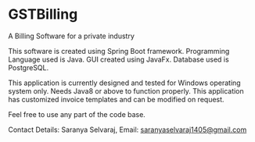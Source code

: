 # GSTBilling
A Billing Software for a private industry

This software is created using Spring Boot framework.
Programming Language used is Java.
GUI created using JavaFx.
Database used is PostgreSQL.

This application is currently designed and tested for Windows operating system only.
Needs Java8 or above to function properly.
This application has customized invoice templates and can be modified on request.

Feel free to use any part of the code base.

Contact Details:
  Saranya Selvaraj,
  Email: saranyaselvaraj1405@gmail.com
